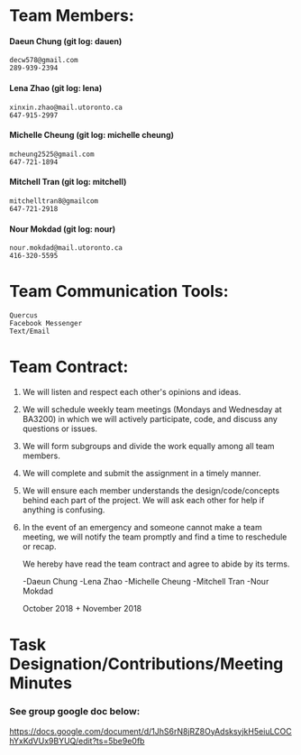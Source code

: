 # Team Members:

#### Daeun Chung (git log: dauen)
    decw578@gmail.com
    289-939-2394

#### Lena Zhao (git log: lena)
    xinxin.zhao@mail.utoronto.ca
    647-915-2997

#### Michelle Cheung (git log: michelle cheung)
    mcheung2525@gmail.com
    647-721-1894

#### Mitchell Tran (git log: mitchell)
    mitchelltran8@gmailcom
    647-721-2918

#### Nour Mokdad (git log: nour)
    nour.mokdad@mail.utoronto.ca
    416-320-5595


# Team Communication Tools:
    Quercus
    Facebook Messenger
    Text/Email


# Team Contract:

1. We will listen and respect each other's opinions and ideas.
2. We will schedule weekly team meetings (Mondays and Wednesday at BA3200) in which we will actively
participate, code, and discuss any questions or issues.

3. We will form subgroups and divide the work equally among all team members.

4. We will complete and submit the assignment in a timely manner.

5. We will ensure each member understands the design/code/concepts behind each part of the project.
We will ask each other for help if anything is confusing.

6. In the event of an emergency and someone cannot make a team meeting, we will notify the team
promptly and find a time to reschedule or recap.

   We hereby have read the team contract and agree to abide by its terms.

    -Daeun Chung
    -Lena Zhao
    -Michelle Cheung
    -Mitchell Tran
    -Nour Mokdad

    October 2018 + November 2018


# Task Designation/Contributions/Meeting Minutes

   ### See group google doc below:

https://docs.google.com/document/d/1JhS6rN8jRZ8OyAdsksyjkH5eiuLCOChYxKdVUx9BYUQ/edit?ts=5be9e0fb
